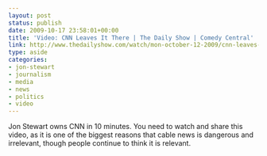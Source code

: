 ```yaml
---
layout: post
status: publish
date: 2009-10-17 23:58:01+00:00
title: 'Video: CNN Leaves It There | The Daily Show | Comedy Central'
link: http://www.thedailyshow.com/watch/mon-october-12-2009/cnn-leaves-it-there
type: aside
categories:
- jon-stewart
- journalism
- media
- news
- politics
- video
---
```


Jon Stewart owns CNN in 10 minutes. You need to watch and share this video, as it is one of the biggest reasons that cable news is dangerous and irrelevant, though people continue to think it is relevant.
